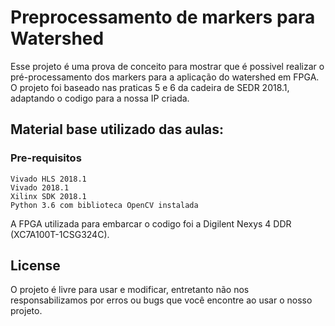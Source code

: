 # Preprocessamento de markers para Watershed

Esse projeto é uma prova de conceito para mostrar que é possivel realizar o pré-processamento dos markers para a aplicação do watershed em FPGA. O projeto foi baseado nas praticas 5 e 6 da cadeira de SEDR 2018.1, adaptando o codigo para a nossa IP criada.

## Material base utilizado das aulas:


### Pre-requisitos

```
Vivado HLS 2018.1
Vivado 2018.1
Xilinx SDK 2018.1
Python 3.6 com biblioteca OpenCV instalada
```
A FPGA utilizada para embarcar o codigo foi a Digilent Nexys 4 DDR (XC7A100T-1CSG324C). 

## License

O projeto é livre para usar e modificar, entretanto não nos responsabilizamos por erros ou bugs que você encontre ao usar o nosso projeto.

